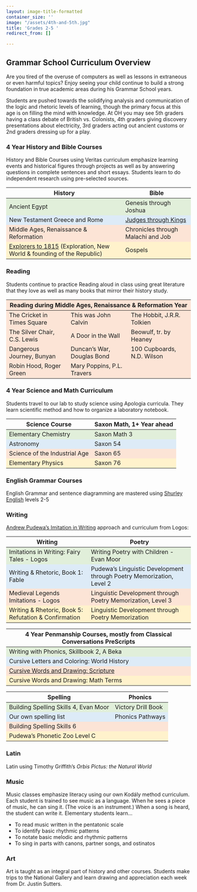 ```yaml
---
layout: image-title-formatted
container_size: ''
image: "/assets/4th-and-5th.jpg"
title: 'Grades 2-5 '
redirect_from: []

---
```

## Grammar School Curriculum Overview

Are you tired of the overuse of computers as well as lessons in extraneous or even harmful topics? Enjoy seeing your child continue to build a strong foundation in true academic areas during his Grammar School years.

Students are pushed towards the solidifying analysis and communication of the logic and rhetoric levels of learning, though the primary focus at this age is on filling the mind with knowledge. At OH you may see 5th graders having a class debate of British vs. Colonists, 4th graders giving discovery presentations about electricity, 3rd graders acting out ancient customs or 2nd graders dressing up for a play.

### 4 Year History and Bible Courses

History and Bible Courses using Veritas curriculum emphasize learning events and historical figures through projects as well as by answering questions in complete sentences and short essays. Students learn to do independent research using pre-selected sources.

<table class="uk-table"> <thead> <tr class="uk-background-muted"> <th>History</th> <th>Bible</th> </tr> </thead> <tbody> <tr style="background-color:rgb(225, 239, 218)"> <td>Ancient Egypt</td> <td>Genesis through Joshua</td> </tr> <tr style="background-color:rgb(221, 235, 247)"> <td>New Testament Greece and Rome</td> <td><a href="https://veritaspress.com/store/judges-to-kings-flashcards.html" target="_blank">Judges through Kings</a></td> </tr> <tr style="background-color:rgb(252, 228, 214)"> <td>Middle Ages, Renaissance & Reformation</td> <td>Chronicles through Malachi and Job</td> </tr> <tr style="background-color:rgb(255, 242, 204)"> <td><a href="https://veritaspress.com/store/explorers-to-1815-flashcards.html" target="_blank">Explorers to 1815</a> (Exploration, New World & founding of the Republic)</td> <td>Gospels</td>

</tr>
</tbody>
</table>

### Reading

Students continue to practice Reading aloud in class using great literature that they love as well as many books that mirror their history study.

<table class="uk-table">
<thead style="background-color:rgb(252, 228, 214)">
<tr>
<th colspan="3">Reading during Middle Ages, Renaissance & Reformation Year</th>
</tr>
</thead>
<tbody style="background-color:rgb(252, 228, 214)">
<tr>
<td>The Cricket in Times Square</td>
<td>This was John Calvin</td>
<td>The Hobbit, J.R.R. Tolkien</td>
</tr>
<tr>
<td>The Silver Chair, C.S. Lewis</td>
<td>A Door in the Wall</td>
<td>Beowulf, tr. by Heaney</td>
</tr>
<tr>
<td>Dangerous Journey, Bunyan</td>
<td>Duncan’s War, Douglas Bond</td>
<td>100 Cupboards, N.D. Wilson</td>
</tr>
<tr>
<td>Robin Hood, Roger Green</td>
<td>Mary Poppins, P.L. Travers</td>
<td></td>
</tr>
</tbody>
</table>

### 4 Year Science and Math Curriculum

Students travel to our lab to study science using Apologia curricula. They learn scientific method and how to organize a laboratory notebook.

<table class="uk-table"> <thead> <tr class="uk-background-muted"> <th>Science Course</th> <th>Saxon Math, 1+ Year ahead</th> </tr> </thead> <tbody> <tr style="background-color:rgb(225, 239, 218)"> <td>Elementary Chemistry</td> <td>Saxon Math 3</td> </tr> <tr style="background-color:rgb(221, 235, 247)"> <td>Astronomy</td> <td>Saxon 54</td> </tr> <tr style="background-color:rgb(252, 228, 214)"> <td>Science of the Industrial Age</td> <td>Saxon 65</td> </tr> <tr style="background-color:rgb(255, 242, 204)"> <td>Elementary Physics</td> <td>Saxon 76</td> </tr> </tbody> </table>

### English Grammar Courses

English Grammar and sentence diagramming are mastered using <a href="https://cathyduffyreviews.com/homeschool-reviews-core-curricula/composition-and-grammar/graded-language-arts-curricula/shurley-english" _target="_blank">Shurley English</a> levels 2-5

### Writing

<a href="https://www.iew.com/" target="_blank">Andrew Pudewa’s Imitation in Writing</a> approach and curriculum from Logos:

<table class="uk-table uk-table-striped"> <thead> <tr class="uk-background-muted"> <th>Writing</th> <th>Poetry</th> </tr> </thead> <tbody> <tr style="background-color:rgb(225, 239, 218)"> <td>Imitations in Writing: Fairy Tales - Logos</td> <td>Writing Poetry with Children - Evan Moor</td> </tr> <tr style="background-color:rgb(221, 235, 247)"> <td>Writing & Rhetoric, Book 1:  Fable</td> <td>Pudewa’s Linguistic Development through Poetry Memorization, Level 2</td> </tr> <tr style="background-color:rgb(252, 228, 214)"> <td>Medieval Legends Imitations - Logos</td> <td>Linguistic Development through Poetry Memorization, Level 3</td> </tr> <tr style="background-color:rgb(255, 242, 204)"> <td>Writing & Rhetoric, Book 5:  Refutation & Confirmation</td> <td>Linguistic Development through Poetry Memorization</td> </tr> </tbody> </table>  
<table class="uk-table uk-table-striped"> <thead> <tr class="uk-background-muted"> <th>4 Year Penmanship Courses, mostly from Classical Conversations PreScripts</th> </tr> </thead> <tbody> <tr style="background-color:rgb(225, 239, 218)"> <td>Writing with Phonics, Skillbook 2, A Beka</td> </tr> <tr style="background-color:rgb(221, 235, 247)"> <td>Cursive Letters and Coloring: World History</td> </tr> <tr style="background-color:rgb(252, 228, 214)"> <td><a href="https://classicalconversationsbooks.com/products/sc020" target="_blank">Cursive Words and Drawing: Scripture</a></td> </tr> <tr style="background-color:rgb(255, 242, 204)"> <td>Cursive Words and Drawing: Math Terms</td> </tr> </tbody> </table>

<table class="uk-table uk-table-striped"> <thead> <tr class="uk-background-muted"> <th>Spelling</th> <th>Phonics</th> </tr> </thead> <tbody> <tr style="background-color:rgb(225, 239, 218)"> <td>Building Spelling Skills 4, Evan Moor</td> <td>Victory Drill Book</td> </tr> <tr style="background-color:rgb(221, 235, 247)"> <td>Our own spelling list</td> <td>Phonics Pathways</td> </tr> <tr style="background-color:rgb(252, 228, 214)"> <td>Building Spelling Skills 6</td> <td></td> </tr> <tr style="background-color:rgb(255, 242, 204)"> <td>Pudewa’s Phonetic Zoo Level C</td> <td></td> </tr> </tbody> </table>

### Latin

Latin using Timothy Griffith’s <i>Orbis Pictus: the Natural World</i>

### Music

Music classes emphasize literacy using our own Kodály method curriculum. Each student is trained to see music as a language. When he sees a piece of music, he can sing it. (The voice is an instrument.) When a song is heard, the student can write it. Elementary students learn…

* To read music written in the pentatonic scale
* To identify basic rhythmic patterns
* To notate basic melodic and rhythmic patterns
* To sing in parts with canons, partner songs, and ostinatos

### Art

Art is taught as an integral part of history and other courses. Students make trips to the National Gallery and learn drawing and appreciation each week from Dr. Justin Sutters.